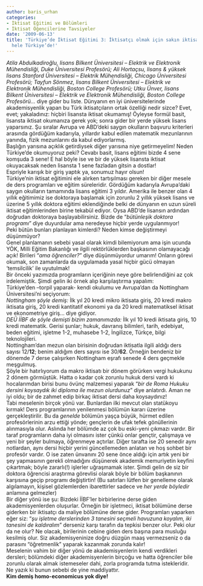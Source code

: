 ```yaml
---
author: baris_urhan
categories:
- İktisat Eğitimi ve Bölümleri
- İktisat Öğencilerine Tavsiyeler
date: '2009-06-13'
title: 'Türkiye’de İktisat Eğitimi 3: İktisatçı olmak için sakın iktisat okumayın,
  hele Türkiye’de!'
---
```


*Atila Abdulkadiroğlu, lisans Bilkent Üniversitesi – Elektrik ve Elektronik Mühendisliği, Duke Üniversitesi Profesörü; Ali Hortaçsu, lisans &amp; yüksek lisans Stanford Üniversitesi – Elektrik Mühendisliği, Chicago Üniversitesi Profesörü; Tayfun Sönmez, lisans Bilkent Üniversitesi – Elektrik ve Elektronik Mühendisliği, Boston College Profesörü; Utku Ünver, lisans Bilkent Üniversitesi – Elektrik ve Elektronik Mühendisliği, Boston College Profesörü…* diye gider bu liste. Dünyanın en iyi üniversitelerinde akademisyenlik yapan bu Türk iktisatçıların ortak özelliği nedir sizce? Evet, evet; yakaladınız: hiçbiri lisansta iktisat okumamış! Öyleyse formül basit, lisansta iktisat okumanıza gerek yok; sonra gider bir yerde yüksek lisans yaparsınız. Şu sıralar Avrupa ve ABD’deki saygın okulların başvuru kriterleri arasında gördüğüm kadarıyla, yıllardır kabul edilen matematik mezunlarının yanında, fizik mezunlarını da kabul ediyorlarmış.  
Başlığın yarısına açıklık getirdiysek diğer yarısına niye getirmeyelim! Neden Türkiye’de okumuyoruz peki? Cevabı basit, lisans eğitimi bizde 4 sene komşuda 3 sene! E hal böyle ise ve bir de yüksek lisansta iktisat okuyacaksak neden lisansta 1 sene fazladan gitsin a dostlar!  
Espriyle karışık bir giriş yaptık ya, sonumuz hayır olsun!  
Türkiye’nin iktisat eğitimini ele alırken tartışılması gereken bir diğer mesele de ders programları ve eğitim süreleridir. Gördüğüm kadarıyla Avrupa’daki saygın okulların tamamında lisans eğitimi 3 yıldır. Amerika ile benzer olan 4 yıllık eğitimimiz ise doktoraya başlamak için zorunlu 2 yıllık yüksek lisans ve üzerine 5 yıllık doktora eğitimi eklendiğinde belki de dünyanın en uzun süreli iktisat eğitimlerinden birine tekabül ediyor. Oysa ABD’de lisansın ardından doğrudan doktoraya başlayabilirsiniz. Bizde de “*bütünleşik doktora programı*” diye duyurdular ama neredeyse hiçbir yerde uygulanmıyor!  
Peki bütün bunları planlayan kimlerdi? Neden kimse değiştirmeyi düşünmüyor?  
Genel planlamanın sebebi yasal olarak kimdi bilemiyorum ama işin ucunda YÖK, Milli Eğitim Bakanlığı ve ilgili rektörlüklerden başkasının olamayacağı açık! Birileri “*ama öğrenciler?*” diye düşünmüyordur umarım! Onların görevi okumak, son zamanlarda da uygulamada yasal hiçbir gücü olmayan ‘temsilcilik’ ile uyutulmak!  
Bir önceki yazımızda programların içeriğinin neye göre belirlendiğini az çok irdelemiştik. Şimdi gelin iki örnek alıp karşılaştırma yapalım:  
Türkiye’den –torpil yaparak- kendi okulumu ve Avrupa’dan da Nottingham Üniversitesi’ni seçiyorum:  
*Nottingham şöyle demiş:* İlk yıl 20 kredi mikro iktisata giriş, 20 kredi makro iktisata giriş, 20 kredi kantitatif ekonomi ya da 20 kredi matematiksel iktisat ve ekonometriye giriş… diye gidiyor.  
*DEÜ İİBF de şöyle demişti bizim zamanımızda:* İlk yıl 10 kredi iktisata giriş, 10 kredi matematik. Gerisi şunlar; hukuk, davranış bilimleri, tarih, edebiyat, beden eğitimi, işletme 1-2, muhasebe 1-2, İngilizce, Türkçe, bilgi teknolojileri.  
Nottingham’dan mezun olan birisinin doğrudan iktisatla ilgili aldığı ders sayısı 12/**12**; benim aldığım ders sayısı ise 30/**62**. Örneğin bendeniz bir dönemde 7 derse çalışırken Nottingham eşrafı senede 4 ders geçmekle meşgulmuş.  
Şöyle bir hatırlıyorum da makro iktisatı bir dönem görürken vergi hukukunu 2 dönem görmüştük. Hatta o kadar çok zorunlu hukuk dersi vardı ki hocalarımdan birisi bunu övünç malzemesi yaparak “*bir de Roma Hukuku dersini koysaydık iki diploma ile mezun olurdunuz*” diye anlatırdı. Aman ne iyi oldu; bir de zahmet edip birkaç iktisat dersi daha koysaydınız!  
Tabi meselenin birçok yönü var. Bunlardan ilki mevcut olan statükoyu kırmak! Ders programlarının yenilenmesi bölümün kararı üzerine gerçekleştirilir. Bu da *genelde* bölümün yaşça büyük, hürmet edilen profesörlerinin arzu ettiği yönde; gençlerin de ufak tefek gönüllerinin alınmasıyla olur. Aslında her bölümde az çok bu eski-yeni çıkmazı vardır. Bir taraf programların daha iyi olmasını ister çünkü onlar gençtir, çalışmaya ve yeni bir şeyler bulmaya, öğrenmeye açtırlar. Diğer tarafta ise 20 senedir aynı notlardan, aynı dersi hiçbir yerini güncellemeden anlatan ve hoş sohbet bir profesör vardır. O ise zaten ünvanını 20 sene önce aldığı için artık yeni bir şey yapmasının gerekli olmadığını düşünerek akademik memuriyetin keyfini çıkartmak; böyle zararlı(!) işlerler uğraşmamak ister. Şimdi gelin de siz bir doktora öğrencisi araştırma görevlisi olarak böyle bir bölüm başkanının karşısına geçip programı değiştirtin! (Bu satırları lütfen bir genelleme olarak algılamayın, kişisel gözlemlerden ibarettirler sadece ve *her yerde böyledir* anlamına gelmezler)  
Bir diğer yönü ise şu: Bizdeki İİBF’ler birbirlerine derse giden akademisyenlerden oluşurlar. Örneğin bir işletmeci, iktisat bölümüne derse giderken bir iktisatçı da maliye bölümüne derse gider. Programları yaparken eğer siz: “*şu işletme derslerinden 3 tanesini seçmeli havuzuna koyalım, iki tanesini de kaldıralım*” derseniz karşı tarafın da tepkisi benzer olur. Peki olur da ne olur? Ne olacak, birilerinin cebine giden ders başına para musluğu kesilmiş olur. Siz akademisyeninize doğru düzgün maaş vermezseniz o da parasını “öğretmenlik” yaparak kazanmak zorunda kalır!  
Meselenin vahim bir diğer yönü de akademisyenlerin kendi verdikleri dersleri; bölümdeki diğer akademisyenlerin birçoğu ve hatta öğrenciler bile zorunlu olarak almak istemeseler dahi, zorla programda tutma istekleridir. Ne yazık ki bunun sebebi de yine maddiyattır.  
**Kim demiş homo-economicus yok diye!**